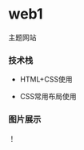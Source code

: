 # web1
主题网站

### 技术栈
* HTML+CSS使用

* CSS常用布局使用

### 图片展示
！[](http://wx1.sinaimg.cn/mw690/0060lm7Tly1fvv6zv4scrj31kw0sz14r.jpg)

